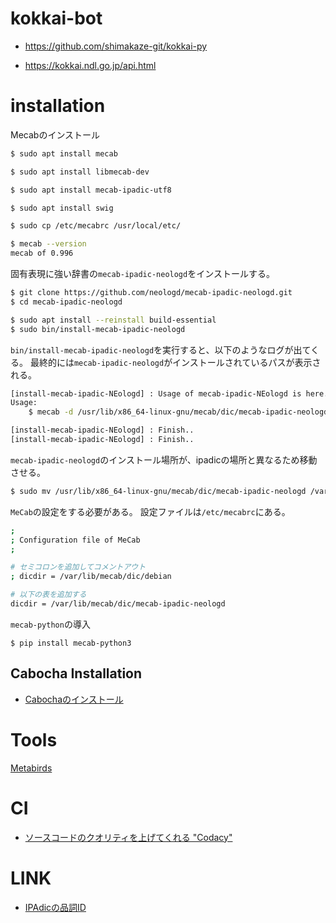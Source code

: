 # kokkai-bot

- https://github.com/shimakaze-git/kokkai-py

- https://kokkai.ndl.go.jp/api.html

# installation

Mecabのインストール

```Bash
$ sudo apt install mecab

$ sudo apt install libmecab-dev

$ sudo apt install mecab-ipadic-utf8

$ sudo apt install swig

$ sudo cp /etc/mecabrc /usr/local/etc/
```

```Bash
$ mecab --version
mecab of 0.996

```

固有表現に強い辞書の`mecab-ipadic-neologd`をインストールする。

```Bash
$ git clone https://github.com/neologd/mecab-ipadic-neologd.git
$ cd mecab-ipadic-neologd

$ sudo apt install --reinstall build-essential
$ sudo bin/install-mecab-ipadic-neologd
```

`bin/install-mecab-ipadic-neologd`を実行すると、以下のようなログが出てくる。
最終的には`mecab-ipadic-neologd`がインストールされているパスが表示される。

```Bash
[install-mecab-ipadic-NEologd] : Usage of mecab-ipadic-NEologd is here.
Usage:
    $ mecab -d /usr/lib/x86_64-linux-gnu/mecab/dic/mecab-ipadic-neologd ...

[install-mecab-ipadic-NEologd] : Finish..
[install-mecab-ipadic-NEologd] : Finish..
```

`mecab-ipadic-neologd`のインストール場所が、ipadicの場所と異なるため移動させる。

```Bash
$ sudo mv /usr/lib/x86_64-linux-gnu/mecab/dic/mecab-ipadic-neologd /var/lib/mecab/dic
```

`MeCab`の設定をする必要がある。
設定ファイルは`/etc/mecabrc`にある。

```Bash
;
; Configuration file of MeCab
;

# セミコロンを追加してコメントアウト
; dicdir = /var/lib/mecab/dic/debian

# 以下の表を追加する
dicdir = /var/lib/mecab/dic/mecab-ipadic-neologd
```

`mecab-python`の導入

```
$ pip install mecab-python3
```

## Cabocha Installation

- [Cabochaのインストール](https://qiita.com/kado_u/items/e736600f8d295afb8bd9#cabocha%E3%81%AE%E3%82%A4%E3%83%B3%E3%82%B9%E3%83%88%E3%83%BC%E3%83%AB)

# Tools

[Metabirds](https://metabirds.net/)

# CI

- [ソースコードのクオリティを上げてくれる "Codacy"](https://tech.hey.jp/entry/2021/11/17/185608)

# LINK

- [IPAdicの品詞ID](https://so-zou.jp/software/tech/linguistics/language-processing/morpheme/mecab/pos-id-def.htm)
